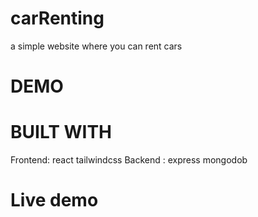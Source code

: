 # carRenting
a simple website where you can rent cars
# DEMO

# BUILT WITH

 Frontend: react tailwindcss
 Backend : express mongodob

# Live demo

